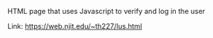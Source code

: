 HTML page that uses Javascript to verify and log in the user

Link: https://web.njit.edu/~th227/lus.html
